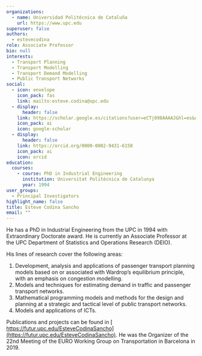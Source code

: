 ```yaml
---
organizations:
  - name: Universidad Politécnica de Cataluña
    url: https://www.upc.edu
superuser: false
authors:
  - estevecodina
role: Associate Professor
bio: null
interests:
  - Transport Planning
  - Transport Modelling
  - Transport Demand Modelling
  - Public Transport Networks
social:
  - icon: envelope
    icon_pack: fas
    link: mailto:esteve.codina@upc.edu
  - display:
      header: false
    link: https://scholar.google.es/citations?user=eCTj098AAAAJ&hl=es&oi=ao
    icon_pack: ai
    icon: google-scholar
  - display:
      header: false
    link: https://orcid.org/0000-0002-9431-6158
    icon_pack: ai
    icon: orcid
education:
  courses:
    - course: PhD in Industrial Engineering
      institution: Universitat Politècnica de Catalunya
      year: 1994
user_groups:
  - Principal Investigators
highlight_name: false
title: Esteve Codina Sancho
email: ""
---
```

He has a PhD in Industrial Engineering from the UPC in 1994 with Extraordinary Doctorate award. He is currently an Associate Professor at the UPC Department of Statistics and Operations Research (DEIO).

His lines of research cover the following areas:

1. Development, analysis and applications of passenger transport planning models based on or associated with Wardrop’s equilibrium principle, with an emphasis on congestion modelling.
2. Models and techniques for estimating demand in traffic and passenger transport networks.
3. Mathematical programming models and methods for the design and planning at a strategic and tactical level of public transport networks.
4. Models and applications of ICTs.

Publications and projects can be found in [ https://futur.upc.edu/EsteveCodinaSancho](https://futur.upc.edu/EsteveCodinaSancho). He was the Organizer of the 22nd Meeting of the EURO Working Group on Transportation in Barcelona in 2019.